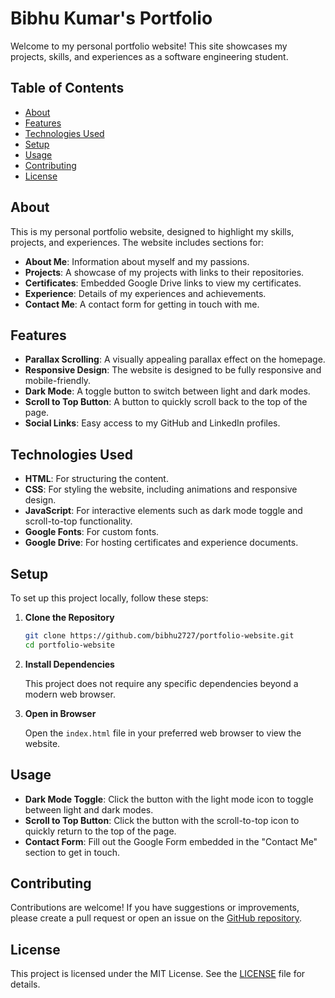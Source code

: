 # Bibhu Kumar's Portfolio

Welcome to my personal portfolio website! This site showcases my projects, skills, and experiences as a software engineering student.

## Table of Contents

- [About](#about)
- [Features](#features)
- [Technologies Used](#technologies-used)
- [Setup](#setup)
- [Usage](#usage)
- [Contributing](#contributing)
- [License](#license)

## About

This is my personal portfolio website, designed to highlight my skills, projects, and experiences. The website includes sections for:

- **About Me**: Information about myself and my passions.
- **Projects**: A showcase of my projects with links to their repositories.
- **Certificates**: Embedded Google Drive links to view my certificates.
- **Experience**: Details of my experiences and achievements.
- **Contact Me**: A contact form for getting in touch with me.

## Features

- **Parallax Scrolling**: A visually appealing parallax effect on the homepage.
- **Responsive Design**: The website is designed to be fully responsive and mobile-friendly.
- **Dark Mode**: A toggle button to switch between light and dark modes.
- **Scroll to Top Button**: A button to quickly scroll back to the top of the page.
- **Social Links**: Easy access to my GitHub and LinkedIn profiles.

## Technologies Used

- **HTML**: For structuring the content.
- **CSS**: For styling the website, including animations and responsive design.
- **JavaScript**: For interactive elements such as dark mode toggle and scroll-to-top functionality.
- **Google Fonts**: For custom fonts.
- **Google Drive**: For hosting certificates and experience documents.

## Setup

To set up this project locally, follow these steps:

1. **Clone the Repository**

    ```bash
    git clone https://github.com/bibhu2727/portfolio-website.git
    cd portfolio-website
    ```

2. **Install Dependencies**

    This project does not require any specific dependencies beyond a modern web browser.

3. **Open in Browser**

    Open the `index.html` file in your preferred web browser to view the website.

## Usage

- **Dark Mode Toggle**: Click the button with the light mode icon to toggle between light and dark modes.
- **Scroll to Top Button**: Click the button with the scroll-to-top icon to quickly return to the top of the page.
- **Contact Form**: Fill out the Google Form embedded in the "Contact Me" section to get in touch.

## Contributing

Contributions are welcome! If you have suggestions or improvements, please create a pull request or open an issue on the [GitHub repository](https://github.com/bibhu2727/portfolio-website).

## License

This project is licensed under the MIT License. See the [LICENSE](LICENSE) file for details.
